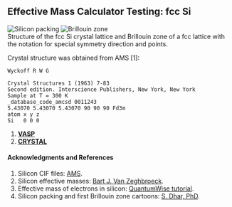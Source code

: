 ## Effective Mass Calculator Testing: fcc Si

![Silicon packing](https://raw.github.com/alexandr-fonari/emc/master/Test-Si/p_Si-packing.png) ![Brillouin zone](https://raw.github.com/alexandr-fonari/emc/master/Test-Si/p_Br-zone.png)  
Structure of the fcc Si crystal lattice and Brillouin zone of a fcc lattice with the notation for special symmetry direction and points.

Crystal structure was obtained from AMS [1]:  
```
Wyckoff R W G
    
Crystal Structures 1 (1963) 7-83
Second edition. Interscience Publishers, New York, New York
Sample at T = 300 K
_database_code_amcsd 0011243
5.43070 5.43070 5.43070 90 90 90 Fd3m
atom x y z
Si   0 0 0
```

1. [**VASP**](Test-Si/VASP.md)
1. [**CRYSTAL**](Test-Si/CRYSTAL.md)

#### Acknowledgments and References
1. Silicon CIF files: [AMS](http://rruff.geo.arizona.edu/AMS/result.php?mineral=silicon).
1. Silicon effective masses: [Bart J. Van Zeghbroeck](http://ecee.colorado.edu/~bart/book/effmass.htm).
1. Effective mass of electrons in silicon: [QuantumWise tutorial](http://quantumwise.com/publications/tutorials/mini-tutorials/135-effective-mass-of-electrons-in-silicon).
1. Silicon packing and first Brillouin zone cartoons: [S. Dhar, PhD](http://www.iue.tuwien.ac.at/phd/dhar/node18.html).